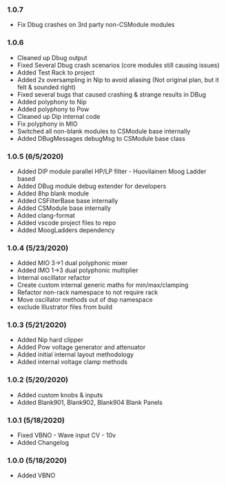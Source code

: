 ### 1.0.7
- Fix Dbug crashes on 3rd party non-CSModule modules

### 1.0.6
- Cleaned up Dbug output
- Fixed Several Dbug crash scenarios (core modules still causing issues)
- Added Test Rack to project
- Added 2x oversampling in Nip to avoid aliasing (Not original plan, but it felt & sounded right)
- Fixed several bugs that caused crashing & strange results in DBug
- Added polyphony to Nip
- Added polyphony to Pow
- Cleaned up Dip internal code
- Fix polyphony in MIO
- Switched all non-blank modules to CSModule base internally
- Added DBugMessages debugMsg to CSModule base class

### 1.0.5 (6/5/2020)
- Added DIP module parallel HP/LP filter - Huovilainen Moog Ladder based
- Added DBug module debug extender for developers
- Added 8hp blank module
- Added CSFilterBase base internally
- Added CSModule base internally
- Added clang-format
- Added vscode project files to repo
- Added MoogLadders dependency

### 1.0.4 (5/23/2020)
- Added MIO 3->1 dual polyphonic mixer
- Added IMO 1->3 dual polyphonic multiplier
- Internal oscillator refactor
- Create custom internal generic maths for min/max/clamping
- Refactor non-rack namespace to not require rack
- Move oscillator methods out of dsp namespace
- exclude Illustrator files from build

### 1.0.3 (5/21/2020)
- Added Nip hard clipper
- Added Pow voltage generator and attenuator
- Added initial internal layout methodology
- Added internal voltage clamp methods

### 1.0.2 (5/20/2020)
- Added custom knobs & inputs
- Added Blank901, Blank902, Blank904 Blank Panels

### 1.0.1 (5/18/2020)
- Fixed VBNO - Wave input CV - 10v
- Added Changelog

### 1.0.0 (5/18/2020)
- Added VBNO
